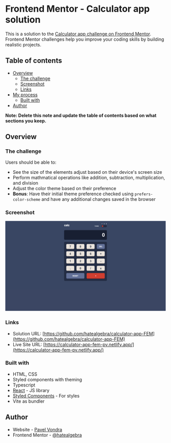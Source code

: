 # Frontend Mentor - Calculator app solution

This is a solution to the [Calculator app challenge on Frontend Mentor](https://www.frontendmentor.io/challenges/calculator-app-9lteq5N29). Frontend Mentor challenges help you improve your coding skills by building realistic projects. 

## Table of contents

- [Overview](#overview)
  - [The challenge](#the-challenge)
  - [Screenshot](#screenshot)
  - [Links](#links)
- [My process](#my-process)
  - [Built with](#built-with)
- [Author](#author)

**Note: Delete this note and update the table of contents based on what sections you keep.**

## Overview

### The challenge

Users should be able to:

- See the size of the elements adjust based on their device's screen size
- Perform mathmatical operations like addition, subtraction, multiplication, and division
- Adjust the color theme based on their preference
- **Bonus**: Have their initial theme preference checked using `prefers-color-scheme` and have any additional changes saved in the browser

### Screenshot

![](./screenshot.png)


### Links

- Solution URL: [https://github.com/hatealgebra/calculator-app-FEM](https://github.com/hatealgebra/calculator-app-FEM)
- Live Site URL: [https://calculator-app-fem-pv.netlify.app/](https://calculator-app-fem-pv.netlify.app/)

### Built with

- HTML, CSS
- Styled components with theming
- Typescript
- [React](https://reactjs.org/) - JS library
- [Styled Components](https://styled-components.com/) - For styles
- Vite as bundler


## Author

- Website - [Pavel Vondra](https://www.pavel-vondra.com)
- Frontend Mentor - [@hatealgebra](https://www.frontendmentor.io/profile/hatealgebra)


